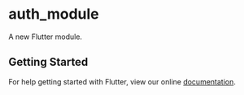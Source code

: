 # auth_module

A new Flutter module.

## Getting Started

For help getting started with Flutter, view our online
[documentation](https://flutter.dev/).
